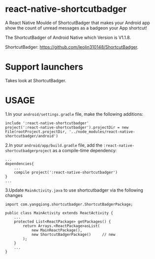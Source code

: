 # react-native-shortcutbadger
A React Native Moulde of ShortcutBadger that makes your Android app show the count of unread messages as a badgeon your App shortcut!

The ShortcutBadger of Android Native which Version is V1.1.8.

ShortcutBadger: https://github.com/leolin310148/ShortcutBadger.

# Support launchers
Takes look at ShortcutBadger.

# USAGE
1.In your `android/settings.gradle` file, make the following additions:
```
include ':react-native-shortcutbadger'
project(':react-native-shortcutbadger').projectDir = new File(rootProject.projectDir, '../node_modules/react-native-shortcutbadger/android')
```

2.In your `android/app/build.gradle` file, add the `:react-native-shortcutbadgerproject` as a compile-time dependency:
```
...
dependencies{
    ...
    compile project(':react-native-shortcutbadger')
}
...
```

3.Update `MainActivity.java` to use shortcutbadger via the following changes
```
import com.yangqiong.shortcutbadger.ShortcutBadgerPackage;

public class MainActivity extends ReactActivity {
    ...
    protected List<ReactPackage> getPackages() {
        return Arrays.<ReactPackage>asList(
            new MainReactPackage(),
            new ShortcutBadgerPackage()     // new
        );
    }
    ...
}
```